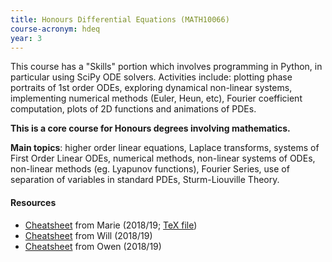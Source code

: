 ```yaml
---
title: Honours Differential Equations (MATH10066)
course-acronym: hdeq
year: 3
---
```


This course has a "Skills" portion which involves programming in Python, in particular using SciPy ODE solvers. Activities include: plotting phase portraits of 1st order ODEs, exploring dynamical non-linear systems, implementing numerical methods (Euler, Heun, etc), Fourier coefficient computation, plots of 2D functions and animations of PDEs.

**This is a core course for Honours degrees involving mathematics.**

**Main topics**: higher order linear equations, Laplace transforms, systems of First Order Linear ODEs, numerical methods, non-linear systems of ODEs, non-linear methods (eg. Lyapunov functions), Fourier Series, use of separation of variables in standard PDEs, Sturm-Liouville Theory.

#### Resources

- [Cheatsheet](resources/math3/hdeq/hdeq.pdf) from Marie (2018/19; [TeX file](https://github.com/mariegold/cheatsheets/tree/master/HDEq))
- [Cheatsheet](resources/math3/hdeq/DEs_Formula_Sheet.pdf) from Will (2018/19)
- [Cheatsheet](resources/math3/hdeq/Differential-Equations.pdf) from Owen (2018/19)